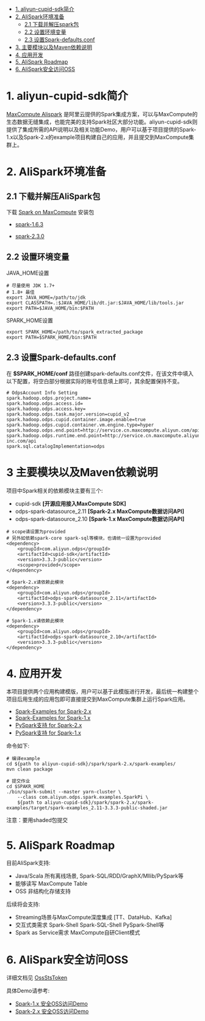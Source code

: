 * [1. aliyun-cupid-sdk简介](#1)
* [2. AliSpark环境准备](#2)
	+ [2.1 下载并解压spark包](#2.1)
	+ [2.2 设置环境变量](#2.2)
	+ [2.3 设置Spark-defaults.conf](#2.3)
* [3. 主要模块以及Maven依赖说明](#3)
* [4. 应用开发](#4)
* [5. AliSpark Roadmap](#5)
* [6. AliSpark安全访问OSS](#6)

<h1 id="1">1. aliyun-cupid-sdk简介</h1>

[MaxCompute Alispark](https://github.com/aliyun/aliyun-cupid-sdk) 是阿里云提供的Spark集成方案，可以与MaxCompute的生态数据无缝集成，也能完美的支持Spark社区大部分功能。aliyun-cupid-sdk则提供了集成所需的API说明以及相关功能Demo，用户可以基于项目提供的Spark-1.x以及Spark-2.x的example项目构建自己的应用，并且提交到MaxCompute集群上。

<h1 id="2">2. AliSpark环境准备</h1>

<h2 id="2.1">2.1 下载并解压AliSpark包</h2>

下载 [Spark on MaxCompute](https://github.com/aliyun/aliyun-cupid-sdk) 安装包

* [spark-1.6.3](http://odps-repo.oss-cn-hangzhou.aliyuncs.com/spark/1.6.3-public/spark-1.6.3-public.tar.gz?spm=a2c4g.11186623.2.11.224b4b69Fkh7LR&file=spark-1.6.3-public.tar.gz)

* [spark-2.3.0](http://odps-repo.oss-cn-hangzhou.aliyuncs.com/spark/2.3.0-odps0.30.0/spark-2.3.0-odps0.30.0.tar.gz?spm=a2c4g.11186623.2.12.224b4b69Fkh7LR&file=spark-2.3.0-odps0.30.0.tar.gz)

<h2 id="2.2">2.2 设置环境变量</h2>

JAVA_HOME设置

```
# 尽量使用 JDK 1.7+
# 1.8+ 最佳
export JAVA_HOME=/path/to/jdk
export CLASSPATH=.:$JAVA_HOME/lib/dt.jar:$JAVA_HOME/lib/tools.jar
export PATH=$JAVA_HOME/bin:$PATH
```

SPARK_HOME设置

```
export SPARK_HOME=/path/to/spark_extracted_package
export PATH=$SPARK_HOME/bin:$PATH
```

<h2 id="2.3">2.3 设置Spark-defaults.conf</h2>

在 **$SPARK_HOME/conf** 路径创建spark-defaults.conf文件，在该文件中填入以下配置，将空白部分根据实际的账号信息填上即可，其余配置保持不变。

```
# OdpsAccount Info Setting
spark.hadoop.odps.project.name=
spark.hadoop.odps.access.id=
spark.hadoop.odps.access.key=
spark.hadoop.odps.task.major.version=cupid_v2
spark.hadoop.odps.cupid.container.image.enable=true
spark.hadoop.odps.cupid.container.vm.engine.type=hyper
spark.hadoop.odps.end.point=http://service.cn.maxcompute.aliyun.com/api
spark.hadoop.odps.runtime.end.point=http://service.cn.maxcompute.aliyun-inc.com/api
spark.sql.catalogImplementation=odps
```

<h1 id="3">3 主要模块以及Maven依赖说明</h1>

项目中Spark相关的依赖模块主要有三个:

* cupid-sdk **[开源应用接入MaxCompute SDK]**
* odps-spark-datasource_2.11 **[Spark-2.x MaxCompute数据访问API]**
* odps-spark-datasource_2.10 **[Spark-1.x MaxCompute数据访问API]**

```
# scope请设置为provided
# 另外如依赖spark-core spark-sql等模块，也请统一设置为provided
<dependency>
	<groupId>com.aliyun.odps</groupId>
	<artifactId>cupid-sdk</artifactId>
	<version>3.3.3-public</version>
	<scope>provided</scope>
</dependency>

# Spark-2.x请依赖此模块
<dependency>
  	<groupId>com.aliyun.odps</groupId>
  	<artifactId>odps-spark-datasource_2.11</artifactId>
  	<version>3.3.3-public</version>
</dependency>

# Spark-1.x请依赖此模块
<dependency>
	<groupId>com.aliyun.odps</groupId>
	<artifactId>odps-spark-datasource_2.10</artifactId>
	<version>3.3.3-public</version>
</dependency>
```

<h1 id="4">4. 应用开发</h1>

本项目提供两个应用构建模版，用户可以基于此模版进行开发，最后统一构建整个项目后用生成的应用包即可直接提交到MaxCompute集群上运行Spark应用。

* [Spark-Examples for Spark-2.x](spark/spark-2.x/spark-examples/)
* [Spark-Examples for Spark-1.x](spark/spark-1.x/spark-examples/)
* [PySpark支持 for Spark-2.x](spark/spark-2.x/datasource/src/main/python)
* [PySpark支持 for Spark-1.x](spark/spark-1.x/datasource/src/main/python)

命令如下:
```
# 编译example
cd ${path to aliyun-cupid-sdk}/spark/spark-2.x/spark-examples/
mvn clean package

# 提交作业
cd $SPAKR_HOME
./bin/spark-submit --master yarn-cluster \
    --class com.aliyun.odps.spark.examples.SparkPi \
    ${path to aliyun-cupid-sdk}/spark/spark-2.x/spark-examples/target/spark-examples_2.11-3.3.3-public-shaded.jar
```
注意：要用shaded包提交

<h1 id="5">5. AliSpark Roadmap</h1>

目前AliSpark支持:
	
* Java/Scala 所有离线场景, Spark-SQL/RDD/GraphX/Mllib/PySpark等
* 能够读写 MaxCompute Table
* OSS 非结构化存储支持

后续将会支持:

* Streaming场景与MaxCompute深度集成 [TT、DataHub、Kafka]
* 交互式类需求 Spark-Shell Spark-SQL-Shell PySpark-Shell等
* Spark as Service需求 MaxCompute自研Client模式

<h1 id="6">6. AliSpark安全访问OSS</h1>

详细文档见 [OssStsToken](docs/ossStsToken.md)

具体Demo请参考:

* [Spark-1.x 安全OSS访问Demo](spark/spark-1.x/spark-examples/src/main/scala/com/aliyun/odps/spark/examples/oss/SparkUnstructuredDataCompute.scala)
* [Spark-2.x 安全OSS访问Demo](spark/spark-2.x/spark-examples/src/main/scala/com/aliyun/odps/spark/examples/oss/SparkUnstructuredDataCompute.scala)
